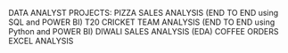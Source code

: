 DATA ANALYST PROJECTS:
PIZZA SALES ANALYSIS (END TO END using SQL and POWER BI)
T20 CRICKET TEAM ANALYSIS (END TO END using Python and POWER BI)
DIWALI SALES ANALYSIS (EDA)
COFFEE ORDERS EXCEL ANALYSIS
